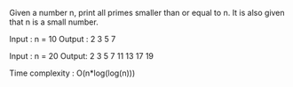 Given a number n, print all primes smaller than or equal to n. It is also given that n is a small number.

Input : n = 10
Output : 2 3 5 7

Input : n = 20
Output: 2 3 5 7 11 13 17 19

Time complexity : O(n\*log(log(n)))
